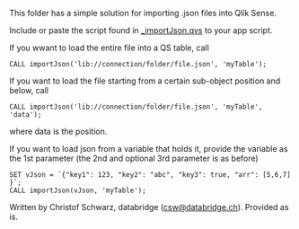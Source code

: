This folder has a simple solution for importing .json files into Qlik Sense. 

Include or paste the script found in <a href="https://raw.githubusercontent.com/ChristofSchwarz/QlikScripts/master/json/_importJson.qvs" target="_blank">_importJson.qvs</a> 
to your app script.

If you wwant to load the entire file into a QS table, call
```
CALL importJson('lib://connection/folder/file.json', 'myTable');
```

If you want to load the file starting from a certain sub-object position and below, call
```
CALL importJson('lib://connection/folder/file.json', 'myTable', 'data');
```
where data is the position.

If you want to load json from a variable that holds it, provide the variable as the 1st parameter (the 
2nd and optional 3rd parameter is as before)
```
SET vJson = `{"key1": 123, "key2": "abc", "key3": true, "arr": [5,6,7] }`;
CALL importJson(vJson, 'myTable');
```

Written by Christof Schwarz, databridge (csw@databridge.ch). Provided as is.

